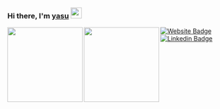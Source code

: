 ### Hi there, I'm <a href="https://blog-yasu.com/" target="_blank">yasu</a> <img src="https://media.giphy.com/media/hvRJCLFzcasrR4ia7z/giphy.gif" width="25px">

<a href="https://github.com/tocoteron">
  <img align="left" height="170px" src="https://github-readme-stats.vercel.app/api?username=tocoteron&count_private=true&show_icons=true&theme=dracula" />
</a>
<a href="https://github.com/tocoteron">
  <img align="left" height="170px" src="https://github-readme-stats.vercel.app/api/top-langs/?username=tocoteron&layout=compact&theme=dracula" />
</a>

[![Website Badge](https://img.shields.io/badge/Website-3b5998?style=flat-square&logo=google-chrome&logoColor=white)](https://blog-yasu.com/about/)
[![Linkedin Badge](https://img.shields.io/badge/-LinkedIn-0e76a8?style=flat-square&logo=Linkedin&logoColor=white)](www.linkedin.com/in/yasuhiro-fujimoto-7b7288213)

